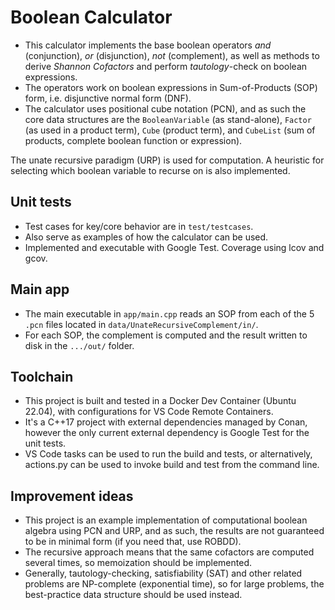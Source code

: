 # Boolean Calculator

- This calculator implements the base boolean operators _and_ (conjunction), _or_ (disjunction), _not_ (complement), as well as methods to derive _Shannon Cofactors_ and perform _tautology_-check on boolean expressions.
- The operators work on boolean expressions in Sum-of-Products (SOP) form, i.e. disjunctive normal form (DNF). 
- The calculator uses positional cube notation (PCN), and as such the core data structures are the `BooleanVariable` (as stand-alone), `Factor` (as used in a product term), `Cube` (product term), and `CubeList` (sum of products, complete boolean function or expression).

The unate recursive paradigm (URP) is used for computation. A heuristic for selecting which boolean variable to recurse on is also implemented.

## Unit tests
- Test cases for key/core behavior are in `test/testcases`.
- Also serve as examples of how the calculator can be used.
- Implemented and executable with Google Test. Coverage using lcov and gcov.

## Main app
- The main executable in `app/main.cpp` reads an SOP from each of the 5 `.pcn` files located in `data/UnateRecursiveComplement/in/`.
- For each SOP, the complement is computed and the result written to disk in the `.../out/` folder.

## Toolchain
- This project is built and tested in a Docker Dev Container (Ubuntu 22.04), with configurations for VS Code Remote Containers.
- It's a C++17 project with external dependencies managed by Conan, however the only current external dependency is Google Test for the unit tests.
- VS Code tasks can be used to run the build and tests, or alternatively, actions.py can be used to invoke build and test from the command line.

## Improvement ideas
- This project is an example implementation of computational boolean algebra using PCN and URP, and as such, the results are not guaranteed to be in minimal form (if you need that, use ROBDD).
- The recursive approach means that the same cofactors are computed several times, so memoization should be implemented.
- Generally, tautology-checking, satisfiability (SAT) and other related problems are NP-complete (exponential time), so for large problems, the best-practice data structure should be used instead.

